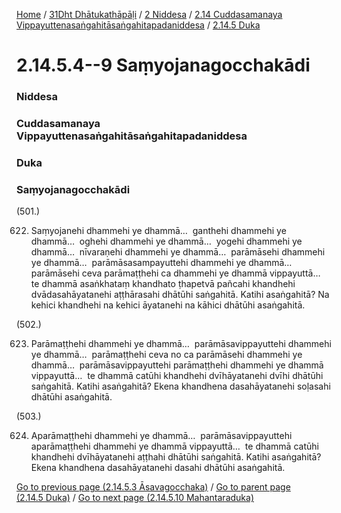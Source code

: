 
[Home](/) / [31Dht Dhātukathāpāḷi](../../../../31Dht.md) / [2 Niddesa](../../../2.md) / [2.14 Cuddasamanaya Vippayuttenasaṅgahitāsaṅgahitapadaniddesa](../../2.14.md) / [2.14.5 Duka](../2.14.5.md)

# 2.14.5.4--9 Saṃyojanagocchakādi

### Niddesa

### Cuddasamanaya Vippayuttenasaṅgahitāsaṅgahitapadaniddesa

### Duka

### Saṃyojanagocchakādi

(501.)

622. Saṃyojanehi dhammehi ye dhammā…  ganthehi dhammehi ye dhammā…  oghehi dhammehi ye dhammā…  yogehi dhammehi ye dhammā…  nīvaraṇehi dhammehi ye dhammā…  parāmāsehi dhammehi ye dhammā…  parāmāsasampayuttehi dhammehi ye dhammā…  parāmāsehi ceva parāmaṭṭhehi ca dhammehi ye dhammā vippayuttā…  te dhammā asaṅkhataṃ khandhato ṭhapetvā pañcahi khandhehi dvādasahāyatanehi aṭṭhārasahi dhātūhi saṅgahitā. Katihi asaṅgahitā? Na kehici khandhehi na kehici āyatanehi na kāhici dhātūhi asaṅgahitā.

(502.)

623. Parāmaṭṭhehi dhammehi ye dhammā…  parāmāsavippayuttehi dhammehi ye dhammā…  parāmaṭṭhehi ceva no ca parāmāsehi dhammehi ye dhammā…  parāmāsavippayuttehi parāmaṭṭhehi dhammehi ye dhammā vippayuttā…  te dhammā catūhi khandhehi dvīhāyatanehi dvīhi dhātūhi saṅgahitā. Katihi asaṅgahitā? Ekena khandhena dasahāyatanehi soḷasahi dhātūhi asaṅgahitā.

(503.)

624. Aparāmaṭṭhehi dhammehi ye dhammā…  parāmāsavippayuttehi aparāmaṭṭhehi dhammehi ye dhammā vippayuttā…  te dhammā catūhi khandhehi dvīhāyatanehi aṭṭhahi dhātūhi saṅgahitā. Katihi asaṅgahitā? Ekena khandhena dasahāyatanehi dasahi dhātūhi asaṅgahitā.

[Go to previous page (2.14.5.3 Āsavagocchaka)](2.14.5.3.md) / [Go to parent page (2.14.5 Duka)](../2.14.5.md) / [Go to next page (2.14.5.10 Mahantaraduka)](2.14.5.10.md)


